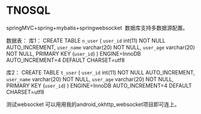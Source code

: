 # TNOSQL
springMVC+spring+mybatis+springwebsocket  数据库支持多数据源配置。

数据表：
库1：
CREATE TABLE `n_user` (
  `user_id` int(11) NOT NULL AUTO_INCREMENT,
  `user_name` varchar(20) NOT NULL,
  `user_age` varchar(20) NOT NULL,
  PRIMARY KEY (`user_id`)
) ENGINE=InnoDB AUTO_INCREMENT=4 DEFAULT CHARSET=utf8

库2：
CREATE TABLE `t_user` (
  `user_id` int(11) NOT NULL AUTO_INCREMENT,
  `user_name` varchar(20) NOT NULL,
  `user_age` varchar(20) NOT NULL,
  PRIMARY KEY (`user_id`)
) ENGINE=InnoDB AUTO_INCREMENT=4 DEFAULT CHARSET=utf8


测试websocket 可以用用我的android_okhttp_websocket项目即可连上。
